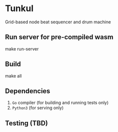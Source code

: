 # Tunkul
Grid-based node beat sequencer and drum machine

## Run server for pre-compiled wasm
make run-server

## Build
make all

## Dependencies
1. `Go` compiler (for building and running tests only)
2. `Python3` (for serving only)

## Testing (TBD)
